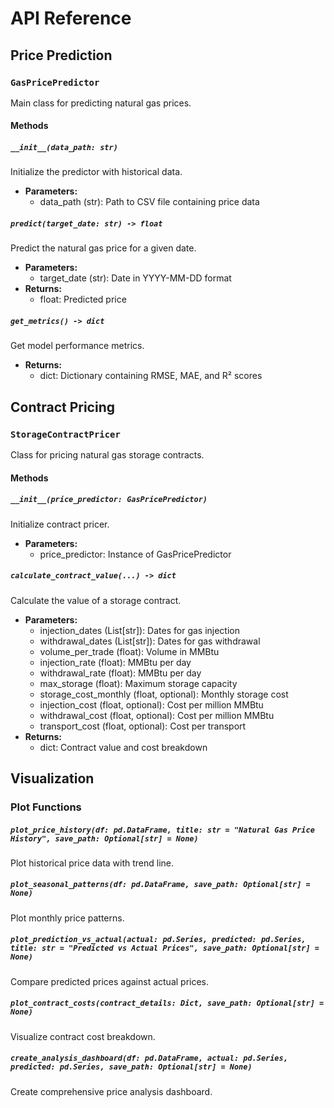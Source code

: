 # API Reference

## Price Prediction

### `GasPricePredictor`

Main class for predicting natural gas prices.

#### Methods

##### `__init__(data_path: str)`
Initialize the predictor with historical data.
- **Parameters:**
  - data_path (str): Path to CSV file containing price data

##### `predict(target_date: str) -> float`
Predict the natural gas price for a given date.
- **Parameters:**
  - target_date (str): Date in YYYY-MM-DD format
- **Returns:**
  - float: Predicted price

##### `get_metrics() -> dict`
Get model performance metrics.
- **Returns:**
  - dict: Dictionary containing RMSE, MAE, and R² scores

## Contract Pricing

### `StorageContractPricer`

Class for pricing natural gas storage contracts.

#### Methods

##### `__init__(price_predictor: GasPricePredictor)`
Initialize contract pricer.
- **Parameters:**
  - price_predictor: Instance of GasPricePredictor

##### `calculate_contract_value(...) -> dict`
Calculate the value of a storage contract.
- **Parameters:**
  - injection_dates (List[str]): Dates for gas injection
  - withdrawal_dates (List[str]): Dates for gas withdrawal
  - volume_per_trade (float): Volume in MMBtu
  - injection_rate (float): MMBtu per day
  - withdrawal_rate (float): MMBtu per day
  - max_storage (float): Maximum storage capacity
  - storage_cost_monthly (float, optional): Monthly storage cost
  - injection_cost (float, optional): Cost per million MMBtu
  - withdrawal_cost (float, optional): Cost per million MMBtu
  - transport_cost (float, optional): Cost per transport
- **Returns:**
  - dict: Contract value and cost breakdown

## Visualization

### Plot Functions

##### `plot_price_history(df: pd.DataFrame, title: str = "Natural Gas Price History", save_path: Optional[str] = None)`
Plot historical price data with trend line.

##### `plot_seasonal_patterns(df: pd.DataFrame, save_path: Optional[str] = None)`
Plot monthly price patterns.

##### `plot_prediction_vs_actual(actual: pd.Series, predicted: pd.Series, title: str = "Predicted vs Actual Prices", save_path: Optional[str] = None)`
Compare predicted prices against actual prices.

##### `plot_contract_costs(contract_details: Dict, save_path: Optional[str] = None)`
Visualize contract cost breakdown.

##### `create_analysis_dashboard(df: pd.DataFrame, actual: pd.Series, predicted: pd.Series, save_path: Optional[str] = None)`
Create comprehensive price analysis dashboard.